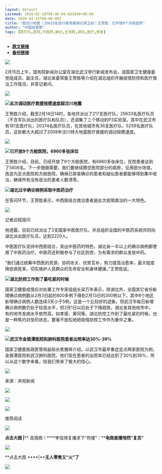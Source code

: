 ```yaml
---
layout: default
Lastmod: 2020-02-28T08:46:04.833840+00:00
date: 2020-02-15T00:00:00Z
title: "超汶川地震！25633名逆行者驰援湖北保卫战！王贺胜：已开放9个方舱医院"
author: "中国经营报"
tags: [医疗队,医院,中医药,确诊,王贺胜,湖北,医疗,患者]
---
```


* [**原文链接**](http://mp.weixin.qq.com/s?__biz=MjA5NTMyOTMwMQ==&mid=2651970592&idx=2&sn=f1a96b0f49671988b9c26411b595d5de&chksm=4f3ebb5a7849324c6ed378d5169f088a9248461d858417537accf5062a65c7d107970f3d4d54#rd)
* [**备份链接**](https://mp.weixin.qq.com/s/KHu2xTz6A--vopi2qK6H7Q)


![](/images/post/5fdb3f87f44cf8ae08d41ad1e0b84841.jpg)

2月15日上午，国务院新闻办公室在湖北武汉举行新闻发布会，请国家卫生健康委党组成员、副主任，湖北省委常委王贺胜等介绍在湖北组织开展疫情防控和医疗救治工作情况，并答记者问。

![](/images/post/0f8bd16d07ac23cc75fbb8f50dd79063.jpg)

![](/images/post/bc3576ff279d80264ac4f6d7a60432f9.jpg)**此次调动医疗救援规模速度超汶川地震**

王贺胜介绍，截至2月14日14时，各地共派出了217支医疗队，25633名医疗队员（不含军队派出的医疗队和队员），还调集了三个移动的P3实验室。其中在武汉市有181支医疗队，20374名医疗队员，在其他城市有36支医疗队，5259名医疗队员，这些都大大超过了2008年汶川特大地震医疗救援的调动规模速度。

![](/images/post/cafadc47337da3b573a8d8f2a43b2688.jpg)

![](/images/post/bc3576ff279d80264ac4f6d7a60432f9.jpg)**已开放9个方舱医院，6960多张床位**

王贺胜介绍，目前，已经开放了9个方舱医院，有6960多张床位，在院患者达到了5606名。下一步根据需要，我们要继续腾空医院部分的病房，征用部分场馆，改造为定点医院和方舱医院，确保已排查确诊的患者和疑似患者都能够得到集中收治，确保所有没有收治的患者人数清零。

![](/images/post/bc3576ff279d80264ac4f6d7a60432f9.jpg)**湖北过半确诊病例采取中医药治疗**

在答问环节，王贺胜表示，中西医结合救治患者是此次疫情救治的一大特色。

![](/images/post/1861348b697a3f5d285f456feae0cf00.jpg)

记者远程提问

他透露，目前已经派出了3支国家中医医疗队，并且组织全国的中医药系统共同向湖北派出医疗队员，达到2220人。

中医医疗队坚持中西医结合，突出中医药的特色，湖北省一半以上的确诊病例都使用了中医药治疗。中医药还积极参与了社区防控，为有需求的群众发放中药。

“我们通过统筹中西医的资源，协同攻关、优势互补，努力提高治愈率，最大程度降低病死率，切实维护人民群众的生命安全和身体健康。”王贺胜说。

![](/images/post/bc3576ff279d80264ac4f6d7a60432f9.jpg)**湖北防控工作到了最吃紧的时候**

国家卫健委疫情应对处置工作专家组组长梁万年表示，除湖北外，全国其它省份新增确诊病例数从2月3日起的800多例下降到2月13日的300例以下。其中8个地区新增确诊病例人数连续3天小于5例，这是一个比较好的迹象。但武汉市每日新增确诊病例数仍处于较高水平，但2月1日以后处于下降趋势。湖北省其他地市中，有的地市发病水平依然高，如孝感、黄冈等。湖北防控工作到了最吃紧的时候，也是一种焦灼对垒的状态，要毫不放松地把疫情防控工作作为重中之重。

![](/images/post/c12266fdae8eb63705bedef910185ed9.jpg)

![](/images/post/bc3576ff279d80264ac4f6d7a60432f9.jpg)**武汉市金银潭医院和肺科医院患者出院率达30%-39%**

国家卫健委医政医管局副局长焦雅辉介绍，以武汉市最早重症定点两家医院为例，金银潭医院和武汉肺科医院，他们现在患者的出院率已经达到了30%到39%，所以从这个数字来看，给我们带来了极大的信心。

![](/images/post/87e5bad2b0f6d76b1a9c6e3dfd3d74b3.jpg)

来源：央视新闻  

[![](/images/post/71bfbfc6bc5ccee1e3fa551b48df6279.jpg)](https://appd.evergrande.com/makePost_pro/index.html#/page?jsUrl=hftzq0213&channel=911)

![](/images/post/47c0e574ea27ef847e2a66a4f04d1784.jpg)

![](/images/post/43b7a57fd045be64890b8526d60a1277.jpg)

推荐阅读

[![](/images/post/fdd6d0eb3e130bcb2510c1d1f7b4464f.jpg)](http://mp.weixin.qq.com/s?__biz=MjA5NTMyOTMwMQ==&mid=2651970432&idx=1&sn=3130db4e13caa637260627300f80693b&chksm=4f3ebcfa784935ec9287ea87b2b2b40bf0183a97a2acd26f99007071c908dca0e20bae227ebd&scene=21#wechat_redirect)

**点击大图 |**** 高情商！****李佳琦复播求下“热搜”：****电商直播悄然“复苏”**  

  

[![](/images/post/bc81a3d0b5a00d340a7bab2f7223b811.jpg)](http://mp.weixin.qq.com/s?__biz=MjA5NTMyOTMwMQ==&mid=2651970462&idx=1&sn=d783b8f385637cdc605e699713712212&chksm=4f3ebce4784935f20a88b30df52fb2217ec67418280543a603aa6475148a102597b6447ba2aa&scene=21#wechat_redirect)

**点击大图 ****|****无人零售又“火”了**  

  

![](/images/post/f3501c0a0df0124df45b227b216c07a4.jpg)

